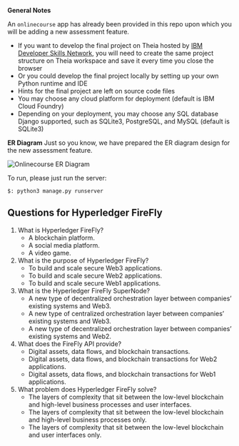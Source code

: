 
**General Notes**

An `onlinecourse` app has already been provided in this repo upon which you will be adding a new assessment feature.

- If you want to develop the final project on Theia hosted by [IBM Developer Skills Network](https://labs.cognitiveclass.ai/), you will need to create the same project structure on Theia workspace and save it every time you close the browser
- Or you could develop the final project locally by setting up your own Python runtime and IDE
- Hints for the final project are left on source code files
- You may choose any cloud platform for deployment (default is IBM Cloud Foundry)
- Depending on your deployment, you may choose any SQL database Django supported, such as SQLite3, PostgreSQL, and MySQL (default is SQLite3)

**ER Diagram**
Just so you know, we have prepared the ER diagram design for the new assessment feature.

![Onlinecourse ER Diagram](https://github.com/ibm-developer-skills-network/final-cloud-app-with-database/blob/master/static/media/course_images/onlinecourse_app_er.png)

To run, please just run the server:
```
$: python3 manage.py runserver
```
## Questions for Hyperledger FireFly
1) What is Hyperledger FireFly?
   * A blockchain platform.
   * A social media platform.
   * A video game.
2) What is the purpose of Hyperledger FireFly?
   * To build and scale secure Web3 applications.
   * To build and scale secure Web2 applications.
   * To build and scale secure Web1 applications.
3) What is the Hyperledger FireFly SuperNode?
   * A new type of decentralized orchestration layer between companies’ existing systems and Web3.
   * A new type of centralized orchestration layer between companies’ existing systems and Web3.
   * A new type of decentralized orchestration layer between companies’ existing systems and Web2.
5) What does the FireFly API provide?
   * Digital assets, data flows, and blockchain transactions.
   * Digital assets, data flows, and blockchain transactions for Web2 applications.
   * Digital assets, data flows, and blockchain transactions for Web1 applications.
7) What problem does Hyperledger FireFly solve?
   * The layers of complexity that sit between the low-level blockchain and high-level business processes and user interfaces.
   * The layers of complexity that sit between the low-level blockchain and high-level business processes only.
   * The layers of complexity that sit between the low-level blockchain and user interfaces only.
